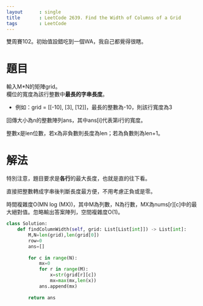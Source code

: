 ```yaml
--- 
layout      : single
title       : LeetCode 2639. Find the Width of Columns of a Grid
tags        : LeetCode
---
```

雙周賽102。初始值設錯吃到一個WA，我自己都覺得很瞎。  

# 題目
輸入M\*N的矩陣grid。  
欄位的寬度為該行整數中**最長的字串長度**。  

- 例如：grid = [[-10], [3], [12]]，最長的整數為-10，則該行寬度為3  

回傳大小為n的整數陣列ans，其中ans[i]代表第i行的寬度。  

整數x是len位數，若x為非負數則長度為len；若為負數則為len+1。  

# 解法
特別注意，題目要求是**各行**的最大長度，也就是直的往下看。  

直接把整數轉成字串後判斷長度最方便，不用考慮正負或是零。  

時間複雜度O(MN log (MX))，其中M為列數，N為行數，MX為nums[r][c]中的最大絕對值。忽略輸出答案陣列，空間複雜度O(1)。  

```python
class Solution:
    def findColumnWidth(self, grid: List[List[int]]) -> List[int]:
        M,N=len(grid),len(grid[0])
        row=0
        ans=[]
        
        for c in range(N):
            mx=0
            for r in range(M):
                x=str(grid[r][c])
                mx=max(mx,len(x))
            ans.append(mx)
            
        return ans
```
